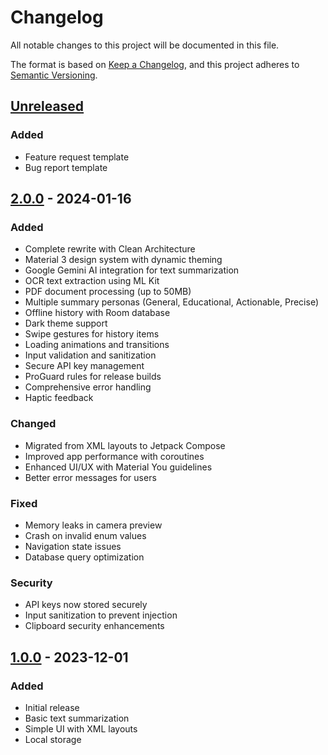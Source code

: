 # Changelog

All notable changes to this project will be documented in this file.

The format is based on [Keep a Changelog](https://keepachangelog.com/en/1.0.0/),
and this project adheres to [Semantic Versioning](https://semver.org/spec/v2.0.0.html).

## [Unreleased]

### Added
- Feature request template
- Bug report template

## [2.0.0] - 2024-01-16

### Added
- Complete rewrite with Clean Architecture
- Material 3 design system with dynamic theming
- Google Gemini AI integration for text summarization
- OCR text extraction using ML Kit
- PDF document processing (up to 50MB)
- Multiple summary personas (General, Educational, Actionable, Precise)
- Offline history with Room database
- Dark theme support
- Swipe gestures for history items
- Loading animations and transitions
- Input validation and sanitization
- Secure API key management
- ProGuard rules for release builds
- Comprehensive error handling
- Haptic feedback

### Changed
- Migrated from XML layouts to Jetpack Compose
- Improved app performance with coroutines
- Enhanced UI/UX with Material You guidelines
- Better error messages for users

### Fixed
- Memory leaks in camera preview
- Crash on invalid enum values
- Navigation state issues
- Database query optimization

### Security
- API keys now stored securely
- Input sanitization to prevent injection
- Clipboard security enhancements

## [1.0.0] - 2023-12-01

### Added
- Initial release
- Basic text summarization
- Simple UI with XML layouts
- Local storage

[Unreleased]: https://github.com/Ductam7415vn/SumUp/compare/v2.0.0...HEAD
[2.0.0]: https://github.com/Ductam7415vn/SumUp/compare/v1.0.0...v2.0.0
[1.0.0]: https://github.com/Ductam7415vn/SumUp/releases/tag/v1.0.0